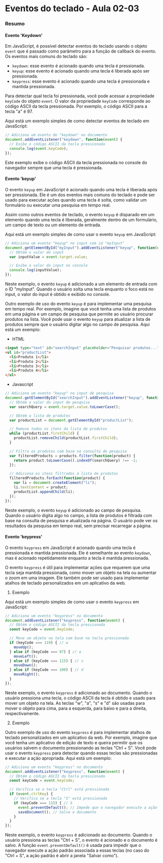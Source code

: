 <!--
Antes de publicar a issue, lembre-se de clicar na aba "Preview", para visualizar se a formatação está correta =)
-->

<!-- Escreva/insira as imagens após essa linha -->

# Eventos do teclado - Aula 02-03

### Resumo

#### Evento 'Keydown'

Em JavaScript, é possível detectar eventos do teclado usando o objeto `event` que é passado como parâmetro para a função de callback do evento. Os eventos mais comuns do teclado são:

- `keydown`: esse evento é acionado quando uma tecla é pressionada.
- `keyup`: esse evento é acionado quando uma tecla é liberada após ser pressionada.
- `keypress`: esse evento é acionado quando uma tecla é pressionada e mantida pressionada.

Para detectar qual tecla foi pressionada, você pode acessar a propriedade `keyCode` do objeto `event`. O valor da propriedade `keyCode` corresponde ao código ASCII da tecla pressionada. Por exemplo, o código ASCII para a tecla "a" é 97.

Aqui está um exemplo simples de como detectar eventos de teclado em JavaScript:

```javascript
// Adiciona um evento de "keydown" no documento
document.addEventListener("keydown", function(event) {
  // Exibe o código ASCII da tecla pressionada
  console.log(event.keyCode);
});
```

Este exemplo exibe o código ASCII da tecla pressionada no console do navegador sempre que uma tecla é pressionada.

#### Evento 'keyup'

O evento `keyup` em JavaScript é acionado quando uma tecla é liberada após ser pressionada. Ele é um dos eventos mais comuns do teclado e pode ser usado para executar ações quando uma tecla é solta, como validar um formulário ou executar uma pesquisa em tempo real.

Assim como outros eventos de teclado, o evento `keyup` é disparado em um elemento quando uma tecla é liberada, geralmente dentro de um formulário, um campo de texto ou um elemento de entrada.

Aqui está um exemplo simples de como usar o evento `keyup` em JavaScript:

```javascript
// Adiciona um evento "keyup" no input com id "myInput"
document.getElementById("myInput").addEventListener("keyup", function(event) {
  // Obtém o valor do input
  var inputValue = event.target.value;

  // Exibe o valor do input no console
  console.log(inputValue);
});
```

Neste exemplo, o evento `keyup` é adicionado a um elemento de entrada com o ID "myInput". Quando o usuário solta uma tecla enquanto o foco está no input, o valor do input é obtido e exibido no console.

Outro exemplo de uso do evento `keyup` é para implementar uma pesquisa em tempo real. Por exemplo, imagine que você tenha uma lista de produtos em uma página e um campo de pesquisa que permite ao usuário procurar produtos na lista. Você pode usar o evento `keyup` para atualizar a lista de produtos sempre que o usuário digitar algo no campo de pesquisa. Aqui está um exemplo:

* HTML

```html
<input type="text" id="searchInput" placeholder="Pesquisar produtos...">
<ul id="productList">
  <li>Produto 1</li>
  <li>Produto 2</li>
  <li>Produto 3</li>
  <li>Produto 4</li>
</ul>
```

* Javascript

```javascript
// Adiciona um evento "keyup" no input de pesquisa
document.getElementById("searchInput").addEventListener("keyup", function(event) {
  // Obtém o valor do input de pesquisa
  var searchQuery = event.target.value.toLowerCase();

  // Obtém a lista de produtos
  var productList = document.getElementById("productList");

  // Remove todos os itens da lista de produtos
  while (productList.firstChild) {
    productList.removeChild(productList.firstChild);
  }

  // Filtra os produtos com base na consulta de pesquisa
  var filteredProducts = products.filter(function(product) {
    return product.toLowerCase().indexOf(searchQuery) !== -1;
  });

  // Adiciona os itens filtrados à lista de produtos
  filteredProducts.forEach(function(product) {
    var li = document.createElement("li");
    li.textContent = product;
    productList.appendChild(li);
  });
});
```

Neste exemplo, o evento `keyup` é adicionado ao campo de pesquisa. Quando o usuário digita algo no campo, a lista de produtos é filtrada com base na consulta de pesquisa e atualizada na página. O usuário pode ver os resultados da pesquisa em tempo real, sem precisar recarregar a página.

#### Evento 'keypress'

O evento `keypress` em JavaScript é acionado quando uma tecla é pressionada e mantida pressionada. Ele é semelhante ao evento `keydown`, mas é acionado repetidamente enquanto a tecla é mantida pressionada.

O evento `keypress` é útil para implementar ações que requerem que uma tecla seja mantida pressionada, como mover um objeto na tela ou aumentar o zoom em uma imagem. Ele também pode ser usado para implementar atalhos de teclado personalizados em um aplicativo da web.

1. Exemplo

Aqui está um exemplo simples de como usar o evento `keypress` em JavaScript:

```javascript
// Adiciona um evento "keypress" no documento
document.addEventListener("keypress", function(event) {
  // Obtém o código ASCII da tecla pressionada
  const keyCode = event.keyCode;

  // Move um objeto na tela com base na tecla pressionada
  if (keyCode === 119) { // w
    moveUp();
  } else if (keyCode === 97) { // a
    moveLeft();
  } else if (keyCode === 115) { // s
    moveDown();
  } else if (keyCode === 100) { // d
    moveRight();
  }
});
```

Neste exemplo, o evento `keypress` é adicionado ao documento. Quando o usuário pressiona uma tecla, o código ASCII da tecla é obtido e usado para mover um objeto na tela. As teclas "w", "a", "s" e "d" são usadas para mover o objeto para cima, para a esquerda, para baixo e para a direita, respectivamente.

2. Exemplo

Outro exemplo de uso do evento `keypress` é para implementar atalhos de teclado personalizados em um aplicativo da web. Por exemplo, imagine que você tenha um aplicativo de edição de texto e queira permitir que os usuários salvem o documento pressionando as teclas "Ctrl + S". Você pode usar o evento `keypress` para detectar quando essas teclas são pressionadas e executar a ação apropriada. Aqui está um exemplo:

```javascript
// Adiciona um evento "keypress" no documento
document.addEventListener("keypress", function(event) {
  // Obtém o código ASCII da tecla pressionada
  const keyCode = event.keyCode;

  // Verifica se a tecla "Ctrl" está pressionada
  if (event.ctrlKey) {
    // Verifica se a tecla "S" está pressionada
    if (keyCode === 115) { // S
      event.preventDefault(); // Impede que o navegador execute a ação padrão
      saveDocument(); // Salva o documento
    }
  }
});
```

Neste exemplo, o evento `keypress` é adicionado ao documento. Quando o usuário pressiona as teclas "Ctrl + S", o evento é acionado e o documento é salvo. A função `event.preventDefault()` é usada para impedir que o navegador execute a ação padrão associada a essas teclas (no caso do "Ctrl + S", a ação padrão é abrir a janela "Salvar como").
